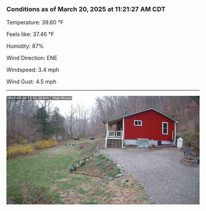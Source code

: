 ### Conditions as of March 20, 2025 at 11:21:27 AM CDT 

Temperature: 39.60 &deg;F

Feels like: 37.46 &deg;F

Humidity: 87%

Wind Direction: ENE

Windspeed: 3.4 mph

Wind Gust: 4.5 mph

---

<img src="./images/latest.jpeg"/>

